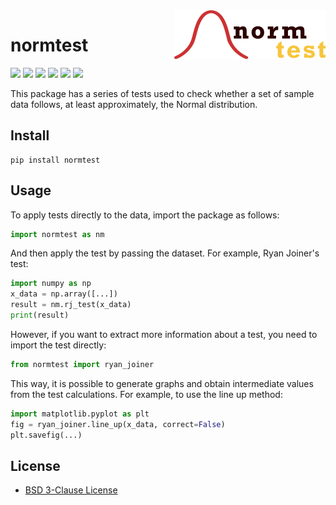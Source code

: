 <img src="https://raw.githubusercontent.com/puzzle-in-a-mug/normtest/main/docs/_static/logo.png" align="right" />

# normtest

<img src="https://img.shields.io/badge/Python-FFD43B?style=for-the-badge&logo=python&logoColor=blue"> <img src="https://img.shields.io/badge/numpy-%23013243.svg?style=for-the-badge&logo=numpy&logoColor=white"> <img src="https://img.shields.io/badge/SciPy-%230C55A5.svg?style=for-the-badge&logo=scipy&logoColor=%white"> <img src="https://img.shields.io/badge/Pandas-2C2D72?style=for-the-badge&logo=pandas&logoColor=white"> <img src="https://img.shields.io/badge/Matplotlib-%23ffffff.svg?style=for-the-badge&logo=Matplotlib&logoColor=black"> <img src="https://img.shields.io/badge/License-BSD%203--Clause-blue.svg">

This package has a series of tests used to check whether a set of sample data follows, at least approximately, the Normal distribution.

## Install

```
pip install normtest
```

## Usage

To apply tests directly to the data, import the package as follows:

```python
import normtest as nm
```

And then apply the test by passing the dataset. For example, Ryan Joiner's test:

```python
import numpy as np
x_data = np.array([...])
result = nm.rj_test(x_data)
print(result)
```

However, if you want to extract more information about a test, you need to import the test directly:

```python
from normtest import ryan_joiner
```

This way, it is possible to generate graphs and obtain intermediate values from the test calculations. For example, to use the line up method:

```python
import matplotlib.pyplot as plt
fig = ryan_joiner.line_up(x_data, correct=False)
plt.savefig(...)
```



## License

- [BSD 3-Clause License](https://github.com/puzzle-in-a-mug/normtest/blob/main/LICENSE)
